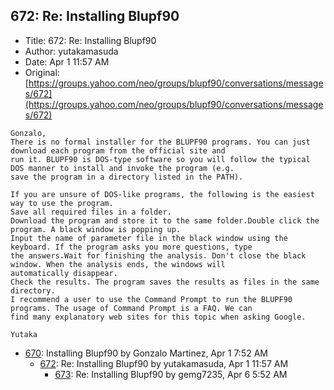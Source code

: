 ## 672: Re: Installing Blupf90

- Title: 672: Re: Installing Blupf90
- Author: yutakamasuda
- Date: Apr 1 11:57 AM
- Original: [https://groups.yahoo.com/neo/groups/blupf90/conversations/messages/672](https://groups.yahoo.com/neo/groups/blupf90/conversations/messages/672)

```
Gonzalo,
There is no formal installer for the BLUPF90 programs. You can just download each program from the official site and
run it. BLUPF90 is DOS-type software so you will follow the typical DOS manner to install and invoke the program (e.g.
save the program in a directory listed in the PATH).

If you are unsure of DOS-like programs, the following is the easiest way to use the program.
Save all required files in a folder.
Download the program and store it to the same folder.Double click the program. A black window is popping up.
Input the name of parameter file in the black window using the keyboard. If the program asks you more questions, type
the answers.Wait for finishing the analysis. Don't close the black window. When the analysis ends, the windows will
automatically disappear.
Check the results. The program saves the results as files in the same directory.
I recommend a user to use the Command Prompt to run the BLUPF90 programs. The usage of Command Prompt is a FAQ. We can
find many explanatory web sites for this topic when asking Google.

Yutaka
```

- [670](0670.md): Installing Blupf90 by Gonzalo Martinez, Apr 1 7:52 AM
    - [672](0672.md): Re: Installing Blupf90 by yutakamasuda, Apr 1 11:57 AM
        - [673](0673.md): Re: Installing Blupf90 by gemg7235, Apr 6 5:52 AM
